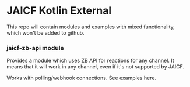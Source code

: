 # JAICF Kotlin External
This repo will contain modules and examples with mixed functionality, which won't be added to github.

### jaicf-zb-api module
Provides a module which uses ZB API for reactions for any channel. It means that it will work in any channel, even if it's not supported by JAICF.

Works with polling/webhook connections. See examples here.